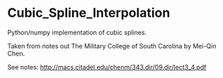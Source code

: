 # Cubic_Spline_Interpolation

Python/numpy implementation of cubic splines.

Taken from notes out The Military College of South Carolina by Mei-Qin Chen.

See notes:
http://macs.citadel.edu/chenm/343.dir/09.dir/lect3_4.pdf

